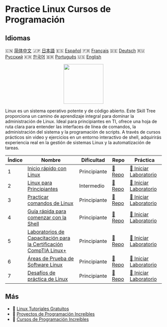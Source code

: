 # Practice Linux Cursos de Programación

## Idiomas

🇨🇳 [简体中文](README_zh.md) 🇯🇵 [日本語](README_ja.md) 🇪🇸 [Español](README_es.md) 🇫🇷 [Français](README_fr.md) 🇩🇪 [Deutsch](README_de.md) 🇷🇺 [Русский](README_ru.md) 🇰🇷 [한국어](README_ko.md) 🇧🇷 [Português](README_pt.md) 🇺🇸 [English](README.md) 

<div align="center">
<img width="128px" src="https://file.labex.io/path/k5LXo5b82pJm.png">
</div>

Linux es un sistema operativo potente y de código abierto. Este Skill Tree proporciona un camino de aprendizaje integral para dominar la administración de Linux. Ideal para principiantes en TI, ofrece una hoja de ruta clara para entender las interfaces de línea de comandos, la administración del sistema y la programación de scripts. A través de cursos prácticos sin video y ejercicios en un entorno interactivo de shell, adquirirás experiencia real en la gestión de sistemas Linux y la automatización de tareas.

|   Índice | Nombre                                                                                                                            | Dificultad   | Repo                                                                          | Práctica                                                                                   |
|----------|-----------------------------------------------------------------------------------------------------------------------------------|--------------|-------------------------------------------------------------------------------|--------------------------------------------------------------------------------------------|
|        1 | [Inicio rápido con Linux](https://labex.io/es/courses/quick-start-with-linux)                                                     | Principiante | [🔗 Repo](https://github.com/labex-labs/quick-start-with-linux)               | [🚀 Iniciar Laboratorio](https://labex.io/es/courses/quick-start-with-linux)               |
|        2 | [Linux para Principiantes](https://labex.io/es/courses/linux-for-noobs)                                                           | Intermedio   | [🔗 Repo](https://github.com/labex-labs/linux-for-noobs)                      | [🚀 Iniciar Laboratorio](https://labex.io/es/courses/linux-for-noobs)                      |
|        3 | [Practicar comandos de Linux](https://labex.io/es/courses/linux-basic-commands-practice-online)                                   | Principiante | [🔗 Repo](https://github.com/labex-labs/linux-basic-commands-practice-online) | [🚀 Iniciar Laboratorio](https://labex.io/es/courses/linux-basic-commands-practice-online) |
|        4 | [Guía rápida para comenzar con la Shell](https://labex.io/es/courses/quick-start-with-shell)                                      | Principiante | [🔗 Repo](https://github.com/labex-labs/quick-start-with-shell)               | [🚀 Iniciar Laboratorio](https://labex.io/es/courses/quick-start-with-shell)               |
|        5 | [Laboratorios de Capacitación para la Certificación CompTIA Linux+](https://labex.io/es/courses/comptia-linux-plus-training-labs) | Principiante | [🔗 Repo](https://github.com/labex-labs/comptia-linux-plus-training-labs)     | [🚀 Iniciar Laboratorio](https://labex.io/es/courses/comptia-linux-plus-training-labs)     |
|        6 | [Áreas de Prueba de Software Linux](https://labex.io/es/courses/linux-software-playgrounds)                                       | Principiante | [🔗 Repo](https://github.com/labex-labs/linux-software-playgrounds)           | [🚀 Iniciar Laboratorio](https://labex.io/es/courses/linux-software-playgrounds)           |
|        7 | [Desafíos de práctica de Linux](https://labex.io/es/courses/linux-practice-challenges)                                            | Principiante | [🔗 Repo](https://github.com/labex-labs/linux-practice-challenges)            | [🚀 Iniciar Laboratorio](https://labex.io/es/courses/linux-practice-challenges)            |

## Más

- 🔗 [Linux Tutoriales Gratuitos](https://github.com/labex-labs/linux-free-tutorials)
- 🔗 [Proyectos de Programación Increíbles](https://github.com/labex-labs/awesome-programming-projects)
- 🔗 [Cursos de Programación Increíbles](https://github.com/labex-labs/awesome-programming-courses)

